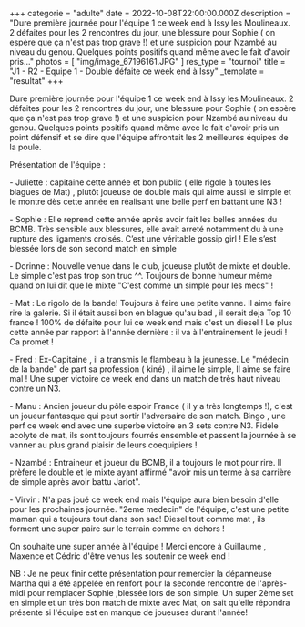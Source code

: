 +++
categorie = "adulte"
date = 2022-10-08T22:00:00.000Z
description = "Dure première journée pour l'équipe 1 ce week end à Issy les Moulineaux. 2 défaites pour les 2 rencontres du jour, une blessure pour Sophie ( on espère que ça n'est pas trop grave !) et une suspicion pour Nzambé au niveau du genou. Quelques points positifs quand même avec le fait d'avoir pris..."
photos = [ "img/image_67196161.JPG" ]
res_type = "tournoi"
title = "J1 - R2 - Equipe 1 - Double défaite ce week end à Issy"
_template = "resultat"
+++

Dure première journée pour l'équipe 1 ce week end à Issy les Moulineaux. 2 défaites pour les 2 rencontres du jour, une blessure pour Sophie ( on espère que ça n'est pas trop grave !) et une suspicion pour Nzambé au niveau du genou. Quelques points positifs quand même avec le fait d'avoir pris un point défensif et se dire que l'équipe affrontait les 2 meilleures équipes de la poule.

Présentation de l'équipe :

\- Juliette : capitaine cette année et bon public ( elle rigole à toutes les blagues de Mat) , plutôt joueuse de double mais qui aime aussi le simple et le montre dès cette année en réalisant une belle perf en battant une N3 !

\- Sophie : Elle reprend cette année après avoir fait les belles années du BCMB. Très sensible aux blessures, elle avait arreté notamment du à une rupture des ligaments croisés. C’est une véritable gossip girl ! Elle s’est blessée lors de son second match en simple

\- Dorinne : Nouvelle venue dans le club, joueuse plutôt de mixte et double. Le simple c'est pas trop son truc ^^. Toujours de bonne humeur même quand on lui dit que le mixte "C'est comme un simple pour les mecs" !

\- Mat : Le rigolo de la bande! Toujours à faire une petite vanne. Il aime faire rire la galerie. Si il était aussi bon en blague qu'au bad , il serait deja Top 10 france ! 100% de défaite pour lui ce week end mais c'est un diesel ! Le plus cette année par rapport à l'année dernière : il va à l'entrainement le jeudi ! Ca promet !

\- Fred : Ex-Capitaine , il a transmis le flambeau à la jeunesse. Le "médecin de la bande" de part sa profession ( kiné) , il aime le simple, Il aime se faire mal ! Une super victoire ce week end dans un match de très haut niveau contre un N3.

\- Manu : Ancien joueur du pôle espoir France ( il y a très longtemps !), c'est un joueur fantasque qui peut sortir l'adversaire de son match. Bingo , une perf ce week end avec une superbe victoire en 3 sets contre N3. Fidèle acolyte de mat, ils sont toujours fourrés ensemble et passent la journée à se vanner au plus grand plaisir de leurs coequipiers !

\- Nzambé : Entraineur et joueur du BCMB, il a toujours le mot pour rire. Il prèfere le double et le mixte ayant affirmé "avoir mis un terme à sa carrière de simple après avoir battu Jarlot".

\- Virvir : N'a pas joué ce week end mais l'équipe aura bien besoin d'elle pour les prochaines journée. "2eme medecin" de l'équipe, c'est une petite maman qui a toujours tout dans son sac! Diesel tout comme mat , ils forment une super paire sur le terrain comme en dehors !

On souhaite une super année à l'équipe ! Merci encore à Guillaume , Maxence et Cédric d'être venus les soutenir ce week end !

NB : Je ne peux finir cette présentation pour remercier la dépanneuse Martha qui a été appelée en renfort pour la seconde rencontre de l'après-midi pour remplacer Sophie ,blessée lors de son simple. Un super 2ème set en simple et un très bon match de mixte avec Mat, on sait qu'elle répondra présente si l'équipe est en manque de joueuses durant l'année!
